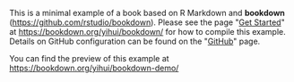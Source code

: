 This is a minimal example of a book based on R Markdown and **bookdown** (https://github.com/rstudio/bookdown). Please see the page "[Get Started](https://bookdown.org/yihui/bookdown/get-started.html)" at https://bookdown.org/yihui/bookdown/ for how to compile this example.  Details on GitHub configuration can be found on the "[GitHub](https://bookdown.org/yihui/bookdown/github.html)" page.

You can find the preview of this example at https://bookdown.org/yihui/bookdown-demo/
